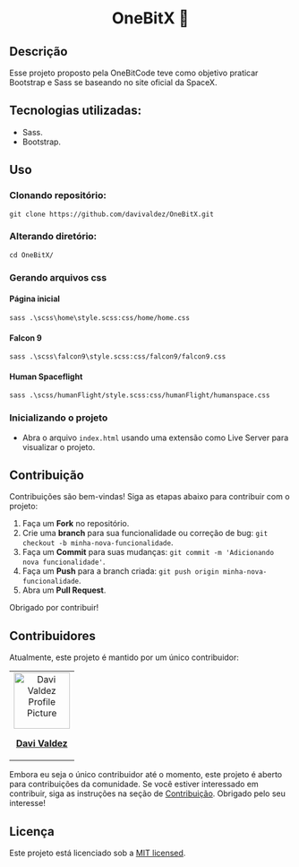 <h1 align="center" style="font-weight: bold;">OneBitX 🚀</h1>

<div align="center">

</div>

## Descrição

Esse projeto proposto pela OneBitCode teve como objetivo praticar Bootstrap e Sass se baseando no site oficial da SpaceX.

## Tecnologias utilizadas:

- Sass.
- Bootstrap.

## Uso

### Clonando repositório:

    git clone https://github.com/davivaldez/OneBitX.git

### Alterando diretório:

    cd OneBitX/

### Gerando arquivos css

#### Página inicial

    sass .\scss\home\style.scss:css/home/home.css

#### Falcon 9

    sass .\scss\falcon9\style.scss:css/falcon9/falcon9.css

#### Human Spaceflight

    sass .\scss/humanFlight/style.scss:css/humanFlight/humanspace.css

### Inicializando o projeto

- Abra o arquivo `index.html` usando uma extensão como Live Server para visualizar o projeto.

## Contribuição

Contribuições são bem-vindas! Siga as etapas abaixo para contribuir com o projeto:

1. Faça um **Fork** no repositório.
2. Crie uma **branch** para sua funcionalidade ou correção de bug: `git checkout -b minha-nova-funcionalidade`.
3. Faça um **Commit** para suas mudanças: `git commit -m 'Adicionando nova funcionalidade'`.
4. Faça um **Push** para a branch criada: `git push origin minha-nova-funcionalidade`.
5. Abra um **Pull Request**.

Obrigado por contribuir!

## Contribuidores

Atualmente, este projeto é mantido por um único contribuidor:

<table>
  <tr>
    <td align="center">
      <a href="https://github.com/davivaldez">
        <img src="https://avatars.githubusercontent.com/u/131072655?v=4" width="100px;" alt="Davi Valdez Profile Picture"/><br>
        <p>
          <b>Davi Valdez</b>
        </p>
      </a>
    </td>
  </tr>
</table>

Embora eu seja o único contribuidor até o momento, este projeto é aberto para contribuições da comunidade. Se você estiver interessado em contribuir, siga as instruções na seção de [Contribuição](#contribuição). Obrigado pelo seu interesse!

## Licença

Este projeto está licenciado sob a [MIT licensed](./LICENSE).
